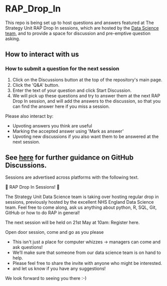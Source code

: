 # RAP_Drop_In

This repo is being set up to host questions and answers featured at The Strategy Unit RAP Drop In sessions, which are hosted by the [Data Science team](https://www.strategyunitwm.nhs.uk/about), and to provide a space for discussion and pre-emptive question asking.

## How to interact with us

### How to submit a question for the next session

1.  Click on the Discussions button at the top of the repository's main page.
2.  Click the 'Q&A' button.
3.  Enter the text of your question and click Start Discussion.
4.  We will pick up these questions and try to answer them at the next RAP Drop In session, and will add the answers to the discussion, so that you can find the answer here if you miss a session.

Please also interact by:
  -  Upvoting answers you think are useful
  -  Marking the accepted answer using 'Mark as answer'
  -  Upvoting new discussions if you also want them to be answered at the next session.

See [here](https://docs.github.com/en/discussions/collaborating-with-your-community-using-discussions/participating-in-a-discussion) for further guidance on GitHub Discussions.
-----

Sessions are advertised across platforms with the following text.

:mega: RAP Drop In Sessions! :tada:

The Strategy Unit Data Science team is taking over hosting regular drop in sessions, previously hosted by the excellent NHS England Data Science team.
Feel free to come along, ask us anything about python, R, SQL, Git, GitHub or how to do RAP in general! 

The next session will be held on 21st May at 10am: Register here.

Open door session, come and go as you please

-  This isn't just a place for computer whizzes -> managers can come and ask questions!
-  We’ll make sure that someone from our data science team is on hand to help.
-  Please feel free to share the invite with anyone who might be interested.
-  and let us know if you have any suggestions!

We look forward to seeing you there :-)

